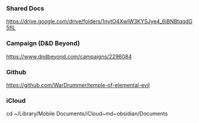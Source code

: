
### Shared Docs
https://drive.google.com/drive/folders/1nytO4XwIW3KYSJye4_6iBNBtqqdG5fIL

### Campaign (D&D Beyond)
https://www.dndbeyond.com/campaigns/2296084

### Github
https://github.com/WarDrummer/temple-of-elemental-evil

### iCloud
cd ~/Library/Mobile Documents/iCloud~md~obsidian/Documents
